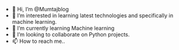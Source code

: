 - 👋 Hi, I’m @Mumtajblog
- 👀 I’m interested in learning latest technologies and specifically in machine learning.
- 🌱 I’m currently learning Machine learning
- 💞️ I’m looking to collaborate on Python projects.
- 📫 How to reach me..

<!---
Mumtajblog/Mumtajblog is a ✨ special ✨ repository because its `README.md` (this file) appears on your GitHub profile.
You can click the Preview link to take a look at your changes.
--->
